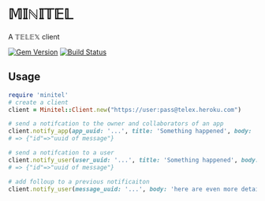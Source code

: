 # 𝕄𝕀ℕ𝕀𝕋𝔼𝕃
A 𝕋𝔼𝕃𝔼𝕏 client

[![Gem Version](https://badge.fury.io/rb/minitel.svg)](http://badge.fury.io/rb/minitel)
[![Build Status](https://travis-ci.org/heroku/minitel.svg?branch=master)](https://travis-ci.org/heroku/minitel)

## Usage

``` ruby
require 'minitel'
# create a client
client = Minitel::Client.new("https://user:pass@telex.heroku.com")

# send a notifcation to the owner and collaborators of an app
client.notify_app(app_uuid: '...', title: 'Something happened', body: 'here are the details')
# => {"id"=>"uuid of message"}

# send a notifcation to a user
client.notify_user(user_uuid: '...', title: 'Something happened', body: 'here are the details')
# => {"id"=>"uuid of message"}

# add folloup to a previous notificaiton
client.notify_user(message_uuid: '...', body: 'here are even more details')
```
